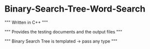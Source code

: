 # Binary-Search-Tree-Word-Search

""" Written in C++ """

""" Provides the testing documents and the output files """

""" Binary Search Tree is templated -> pass any type """
